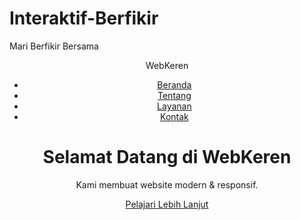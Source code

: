 # Interaktif-Berfikir
Mari Berfikir Bersama
<!DOCTYPE html>
<html lang="id">
<head>
  <meta charset="UTF-8">
  <meta name="viewport" content="width=device-width, initial-scale=1.0">
  <title>Website Keren</title>
  <link rel="stylesheet" href="style.css">
</head>
<body>
  <header>
    <nav>
      <div class="logo">WebKeren</div>
      <ul class="nav-links">
        <li><a href="#">Beranda</a></li>
        <li><a href="#">Tentang</a></li>
        <li><a href="#">Layanan</a></li>
        <li><a href="#">Kontak</a></li>
      </ul>
    </nav>
    <div class="hero">
      <h1>Selamat Datang di WebKeren</h1>
      <p>Kami membuat website modern & responsif.</p>
      <a href="#" class="cta">Pelajari Lebih Lanjut</a>
    </div>
  </header>
</body>
</html>
